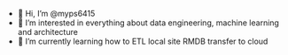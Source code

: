 - 👋 Hi, I’m @myps6415
- 👀 I’m interested in everything about data engineering, machine learning and architecture
- 🌱 I’m currently learning how to ETL local site RMDB transfer to cloud

